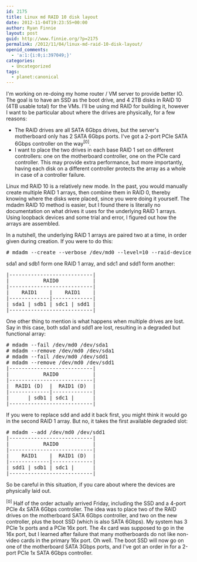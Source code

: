 ```yaml
---
id: 2175
title: Linux md RAID 10 disk layout
date: 2012-11-04T19:23:55+00:00
author: Ryan Finnie
layout: post
guid: http://www.finnie.org/?p=2175
permalink: /2012/11/04/linux-md-raid-10-disk-layout/
openid_comments:
  - 'a:1:{i:0;i:397049;}'
categories:
  - Uncategorized
tags:
  - planet:canonical
---
```

I'm working on re-doing my home router / VM server to provide better IO. The goal is to have an SSD as the boot drive, and 4 2TB disks in RAID 10 (4TB usable total) for the VMs. I'll be using md RAID for building it, however I want to be particular about where the drives are physically, for a few reasons:

  * The RAID drives are all SATA 6Gbps drives, but the server's motherboard only has 2 SATA 6Gbps ports. I've got a 2-port PCIe SATA 6Gbps controller on the way<sup>[0]</sup>.
  * I want to place the two drives in each base RAID 1 set on different controllers: one on the motherboard controller, one on the PCIe card controller. This may provide extra performance, but more importantly, having each disk on a different controller protects the array as a whole in case of a controller failure.

Linux md RAID 10 is a relatively new mode. In the past, you would manually create multiple RAID 1 arrays, then combine them in RAID 0, thereby knowing where the disks were placed, since you were doing it yourself. The mdadm RAID 10 method is easier, but I found there is literally no documentation on what drives it uses for the underlying RAID 1 arrays. Using loopback devices and some trial and error, I figured out how the arrays are assembled.

In a nutshell, the underlying RAID 1 arrays are paired two at a time, in order given during creation. If you were to do this:

<pre># mdadm --create --verbose /dev/md0 --level=10 --raid-devices=4 /dev/sd{a,b,c,d}1
</pre>

sda1 and sdb1 form one RAID 1 array, and sdc1 and sdd1 form another:

<pre>|---------------------------|
|           RAID0           |
|---------------------------|
|    RAID1    |    RAID1    |
|-------------|-------------|
| sda1 | sdb1 | sdc1 | sdd1 |
|---------------------------|
</pre>

One other thing to mention is what happens when multiple drives are lost. Say in this case, both sda1 and sdd1 are lost, resulting in a degraded but functional array:

<pre># mdadm --fail /dev/md0 /dev/sda1
# mdadm --remove /dev/md0 /dev/sda1
# mdadm --fail /dev/md0 /dev/sdd1
# mdadm --remove /dev/md0 /dev/sdd1
|---------------------------|
|           RAID0           |
|---------------------------|
|  RAID1 (D)  |  RAID1 (D)  |
|-------------|-------------|
|      | sdb1 | sdc1 |      |
|---------------------------|
</pre>

If you were to replace sdd and add it back first, you might think it would go in the second RAID 1 array. But no, it takes the first available degraded slot:

<pre># mdadm --add /dev/md0 /dev/sdd1
|---------------------------|
|           RAID0           |
|---------------------------|
|    RAID1    |  RAID1 (D)  |
|-------------|-------------|
| sdd1 | sdb1 | sdc1 |      |
|---------------------------|
</pre>

So be careful in this situation, if you care about where the devices are physically laid out.

<sup>[0]</sup> Half of the order actually arrived Friday, including the SSD and a 4-port PCIe 4x SATA 6Gbps controller. The idea was to place two of the RAID drives on the motherboard SATA 6Gbps controller, and two on the new controller, plus the boot SSD (which is also SATA 6Gbps). My system has 3 PCIe 1x ports and a PCIe 16x port. The 4x card was supposed to go in the 16x port, but I learned after failure that many motherboards do not like non-video cards in the primary 16x port. Oh well. The boot SSD will now go on one of the motherboard SATA 3Gbps ports, and I've got an order in for a 2-port PCIe 1x SATA 6Gbps controller.
